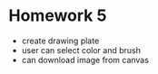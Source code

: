 # Homework 5

- create drawing plate
- user can select color and brush
- can download image from canvas
